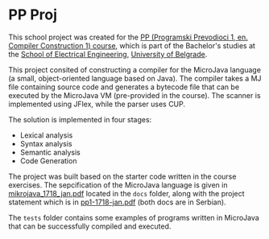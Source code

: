 # PP Proj

This school project was created for the [PP (Programski Prevodioci 1, en. Compiler Construction 1) course][pp], 
which is part of the Bachelor's studies at the [School of Electrical Engineering][school], [University of Belgrade][uni].

This project consited of constructing a compiler for the MicroJava language (a small, object-oriented language based on Java). 
The compiler takes a MJ file containing source code and generates a bytecode file that can be executed by the MicroJava VM (pre-provided in the course).
The scanner is implemented using JFlex, while the parser uses CUP.

The solution is implemented in four stages:
- Lexical analysis
- Syntax analysis
- Semantic analysis
- Code Generation

The project was built based on the starter code written in the course exercises. 
The sepcification of the MicroJava language is given in [mikrojava_1718_jan.pdf][mj] located in the `docs` folder, along with the project statement which is in [pp1-1718-jan.pdf][statement] 
(both docs are in Serbian).

The `tests` folder contains some examples of programs written in MicroJava that can be successfully compiled and executed.

[pp]: http://ir4pp1.etf.rs/
[school]: https://www.etf.bg.ac.rs/
[uni]: https://www.bg.ac.rs/
[mj]: ./docs/mikrojava_1718_jan.pdf
[statement]: ./docs/pp1-1718-jan.pdf
